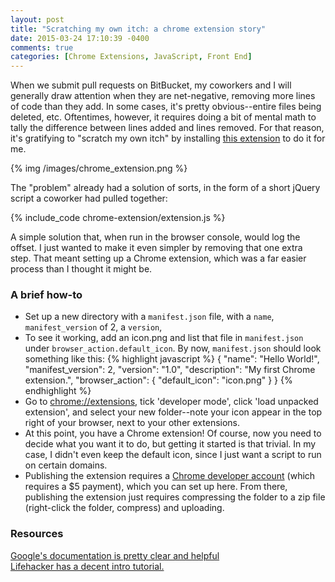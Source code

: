 ```yaml
---
layout: post
title: "Scratching my own itch: a chrome extension story"
date: 2015-03-24 17:10:39 -0400
comments: true
categories: [Chrome Extensions, JavaScript, Front End]
---
```


When we submit pull requests on BitBucket, my coworkers and I will generally draw attention when they are net-negative, removing more lines of code than they add. In some cases, it's pretty obvious--entire files being deleted, etc. Oftentimes, however, it requires doing a bit of mental math to tally the difference between lines added and lines removed. For that reason, it's gratifying to "scratch my own itch" by installing [this extension](https://chrome.google.com/webstore/detail/net-lines-of-code/npjphkppofmfcohiffnkfjnehcaachgf) to do it for me.

{% img /images/chrome_extension.png %}

<!--more-->

The "problem" already had a solution of sorts, in the form of a short jQuery script a coworker had pulled together:

{% include_code chrome-extension/extension.js %}

A simple solution that, when run in the browser console, would log the offset. I just wanted to make it even simpler by removing that one extra step. That meant setting up a Chrome extension, which was a far easier process than I thought it might be.

<h3>A brief how-to</h3>

<ul>
  <li>Set up a new directory with a <code>manifest.json</code> file, with a <code>name</code>, <code>manifest_version</code> of 2, a <code>version</code>, </li>
  <li>To see it working, add an icon.png and list that file in <code>manifest.json</code> under <code>browser_action.default_icon</code>. By now, <code>manifest.json</code> should look something like this:
  {% highlight javascript %}
  {
    "name": "Hello World!",
    "manifest_version": 2,
    "version": "1.0",
    "description": "My first Chrome extension.",
    "browser_action": {
      "default_icon": "icon.png"
    }
  }
  {% endhighlight %}
  </li>
  <li>Go to <a href="chrome://extensions">chrome://extensions</a>, tick 'developer mode', click 'load unpacked extension', and select your new folder--note your icon appear in the top right of your browser, next to your other extensions.</li>
  <li>At this point, you have a Chrome extension! Of course, now you need to decide what you want it to do, but getting it started is that trivial. In my case, I didn't even keep the default icon, since I just want a script to run on certain domains.</li>
  <li>Publishing the extension requires a <a href="https://chrome.google.com/webstore/developer/dashboard">Chrome developer account</a> (which requires a $5 payment), which you can set up here. From there, publishing the extension just requires compressing the folder to a zip file (right-click the folder, compress) and uploading.</li>
</ul>


<h3>Resources</h3>
<a href="https://developer.chrome.com/extensions/getstarted">Google's documentation is pretty clear and helpful</a><br>
<a href="http://lifehacker.com/5857721/how-to-build-a-chrome-extension">Lifehacker has a decent intro tutorial.</a><br>